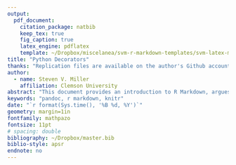 ```yaml
---
output:
  pdf_document:
    citation_package: natbib
    keep_tex: true
    fig_caption: true
    latex_engine: pdflatex
    template: ~/Dropbox/miscelanea/svm-r-markdown-templates/svm-latex-ms.tex
title: "Python Decorators"
thanks: "Replication files are available on the author's Github account (http://github.com/svmiller). **Current version**: `r format(Sys.time(), '%B %d, %Y')`; **Corresponding author**: svmille@clemson.edu."
author:
  - name: Steven V. Miller
    affiliation: Clemson University
abstract: "This document provides an introduction to R Markdown, argues for its benefits, and presents a sample manuscript template intended for an academic audience. I include basic syntax to R Markdown and a minimal working example of how the analysis itself can be conducted within R with the `knitr` package."
keywords: "pandoc, r markdown, knitr"
date: "`r format(Sys.time(), '%B %d, %Y')`"
geometry: margin=1in
fontfamily: mathpazo
fontsize: 11pt
# spacing: double
bibliography: ~/Dropbox/master.bib
biblio-style: apsr
endnote: no
---
```

